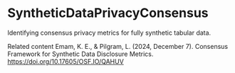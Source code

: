 # SyntheticDataPrivacyConsensus
Identifying consensus privacy metrics for fully synthetic tabular data.

Related content
Emam, K. E., & Pilgram, L. (2024, December 7). Consensus Framework for Synthetic Data Disclosure Metrics. https://doi.org/10.17605/OSF.IO/QAHUV
